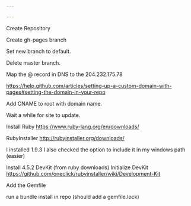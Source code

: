 ```yaml
---

---
```

Create Repository

Create gh-pages branch

Set new branch to default.

Delete master branch.

Map the @ record in DNS to the 204.232.175.78

https://help.github.com/articles/setting-up-a-custom-domain-with-pages#setting-the-domain-in-your-repo




Add CNAME to root with domain name.

Wait a while for site to update.

Install Ruby
https://www.ruby-lang.org/en/downloads/

RubyInstaller
http://rubyinstaller.org/downloads/

I installed 1.9.3
I also checked the option to include it in my windows path (easier)

Install 4.5.2 DevKit (from ruby downloads)
Initialize DevKit
https://github.com/oneclick/rubyinstaller/wiki/Development-Kit


Add the Gemfile

run a bundle install in repo (should add a gemfile.lock)


